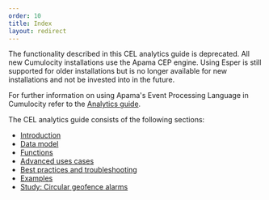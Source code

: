 ```yaml
---
order: 10
title: Index
layout: redirect
---
```


The functionality described in this CEL analytics guide is deprecated. All new Cumulocity installations use the Apama CEP engine. Using Esper is still supported for older installations but is no longer available for new installations and not be invested into in the future. 

For further information on using Apama's Event Processing Language in Cumulocity refer to the [Analytics guide](/guides/apama/introduction).

The CEL analytics guide consists of the following sections:

* [Introduction](/guides/event-language/introduction)
* [Data model](/guides/event-language/data-model)
* [Functions](/guides/event-language/functions)
* [Advanced uses cases](/guides/event-language/advanced)
* [Best practices and troubleshooting](/guides/event-language/best-practises)
* [Examples](/guides/event-language/example)
* [Study: Circular geofence alarms](/guides/event-language/geofence)